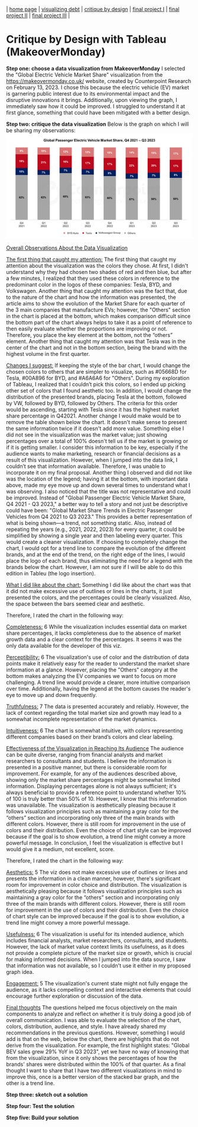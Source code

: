 | [home page](https://cmustudent.github.io/tswd-portfolio-templates/) | [visualizing debt](visualizing-government-debt) | [critique by design](critique-by-design) | [final project I](final-project-part-one) | [final project II](final-project-part-two) | [final project III](final-project-part-three) |

# Critique by Design with Tableau (MakeoverMonday)

**Step one: choose a data visualization from MakeoverMonday**
I selected the "Global Electric Vehicle Market Share" visualization from the https://makeovermonday.co.uk/ website, created by Counterpoint Research on February 13, 2023. I chose this because the electric vehicle (EV) market is garnering public interest due to its environmental impact and the disruptive innovations it brings. Additionally, upon viewing the graph, I immediately saw how it could be improved. I struggled to understand it at first glance, something that could have been mitigated with a better design.

**Step two: critique the data visualization**
Below is the graph on which I will be sharing my observations:
![Global-EV-market-share-Q3-2023](Global-EV-market-share-Q3-2023.png)


<u>Overall Observations About the Data Visualization</u>

<u>The first thing that caught my attention:</u>
The first thing that caught my attention about the visualization was the colors they chose. At first, I didn't understand why they had chosen two shades of red and then blue, but after a few minutes, I realized that they used these colors in reference to the predominant color in the logos of these companies: Tesla, BYD, and Volkswagen.
Another thing that caught my attention was the fact that, due to the nature of the chart and how the information was presented, the article aims to show the evolution of the Market Share for each quarter of the 3 main companies that manufacture EVs; however, the "Others" section in the chart is placed at the bottom, which makes comparison difficult since the bottom part of the chart always helps to take it as a point of reference to then easily evaluate whether the proportions are improving or not. Therefore, you place the key element at the bottom, not the “others” element. Another thing that caught my attention was that Tesla was in the center of the chart and not in the bottom section, being the brand with the highest volume in the first quarter.

<u>Changes I suggest:</u>
If keeping the style of the bar chart, I would change the chosen colors to others that are simpler to visualize, such as #05668D for Tesla, #00A896 for BYD, and #A6A6A6 for "Others". During my exploration of Tableau, I realized that I couldn’t pick this colors, so I ended up picking other set of colors that I found aesthetic too. In addition, I would change the distribution of the presented brands, placing Tesla at the bottom, followed by VW, followed by BYD, followed by Others. The criteria for this order would be ascending, starting with Tesla since it has the highest market share percentage in Q42021.
Another change I would make would be to remove the table shown below the chart. It doesn't make sense to present the same information twice if it doesn't add more value.
Something else I did not see in the visualization was the market value; just showing percentages over a total of 100% doesn't tell us if the market is growing or if it is getting smaller. I consider this information to be key, especially if the audience wants to make marketing, research or financial decisions as a result of this visualization. However, when I jumped into the data link, I couldn’t see that information available. Therefore, I was unable to incorporate it on my final proposal.
Another thing I observed and did not like was the location of the legend; having it at the bottom, with important data above, made my eye move up and down several times to understand what I was observing.
I also noticed that the title was not representative and could be improved. Instead of "Global Passenger Electric Vehicle Market Share, Q4 2021 - Q3 2023," a better way to tell a story and not just be descriptive could have been: "Global Market Share Trends in Electric Passenger Vehicles from Q4 2021 to Q3 2023." This provides a better representation of what is being shown—a trend, not something static.
Also, instead of repeating the years (e.g., 2021, 2022, 2023) for every quarter, it could be simplified by showing a single year and then labeling every quarter. This would create a cleaner visualization.
If choosing to completely change the chart, I would opt for a trend line to compare the evolution of the different brands, and at the end of the trend, on the right edge of the lines, I would place the logo of each brand, thus eliminating the need for a legend with the brands below the chart. However, I am not sure if I will be able to do this edition in Tableu (the logo insertion).

<u>What I did like about the chart:</u>
Something I did like about the chart was that it did not make excessive use of outlines or lines in the charts, it just presented the colors, and the percentages could be clearly visualized. Also, the space between the bars seemed clear and aesthetic.

Therefore, I rated the chart in the following way:

<u>Completeness:</u> 6
While the visualization includes essential data on market share percentages, it lacks completeness due to the absence of market growth data and a clear context for the percentages. It seems it was the only data available for the developer of this viz.

<u>Perceptibility:</u> 6
The visualization's use of color and the distribution of data points make it relatively easy for the reader to understand the market share information at a glance. However, placing the "Others" category at the bottom makes analyzing the EV companies we want to focus on more challenging. A trend line would provide a clearer, more intuitive comparison over time. Additionally, having the legend at the bottom causes the reader's eye to move up and down frequently.

<u>Truthfulness:</u> 7
The data is presented accurately and reliably. However, the lack of context regarding the total market size and growth may lead to a somewhat incomplete representation of the market dynamics.

<u>Intuitiveness:</u> 6
The chart is somewhat intuitive, with colors representing different companies based on their brand’s colors and clear labeling.


<u>Effectiveness of the Visualization in Reaching Its Audience</u>
The audience can be quite diverse, ranging from financial analysts and market researchers to consultants and students. I believe the information is presented in a positive manner, but there is considerable room for improvement. For example, for any of the audiences described above, showing only the market share percentages might be somewhat limited information. Displaying percentages alone is not always sufficient; it's always beneficial to provide a reference point to understand whether 10% of 100 is truly better than 50% of 10. However, I know that this information was unavailable. The visualization is aesthetically pleasing because it follows visualization principles such as maintaining a gray color for the “others” section and incorporating only three of the main brands with different colors. However, there is still room for improvement in the use of colors and their distribution. Even the choice of chart style can be improved because if the goal is to show evolution, a trend line might convey a more powerful message. In conclusion, I feel the visualization is effective but I would give it a medium, not excellent, score.

Therefore, I rated the chart in the following way:

<u>Aesthetics:</u> 5
The viz does not make excessive use of outlines or lines and presents the information in a clean manner, however, there's significant room for improvement in color choice and distribution. The visualization is aesthetically pleasing because it follows visualization principles such as maintaining a gray color for the “others” section and incorporating only three of the main brands with different colors. However, there is still room for improvement in the use of colors and their distribution. Even the choice of chart style can be improved because if the goal is to show evolution, a trend line might convey a more powerful message.

<u>Usefulness:</u> 6
The visualization is useful for its intended audience, which includes financial analysts, market researchers, consultants, and students. However, the lack of market value context limits its usefulness, as it does not provide a complete picture of the market size or growth, which is crucial for making informed decisions. When I jumped into the data source, I saw that information was not available, so I couldn't use it either in my proposed graph idea.

<u>Engagement:</u> 5
The visualization's current state might not fully engage the audience, as it lacks compelling context and interactive elements that could encourage further exploration or discussion of the data.


<u>Final thoughts</u>
The questions helped me focus objectively on the main components to analyze and reflect on whether it is truly doing a good job of overall communication. I was able to evaluate the selection of the chart, colors, distribution, audience, and style. I have already shared my recommendations in the previous questions. However, something I would add is that on the web, below the chart, there are highlights that do not derive from the visualization. For example, the first highlight states: "Global BEV sales grew 29% YoY in Q3 2023", yet we have no way of knowing that from the visualization, since it only shows the percentages of how the brands' shares were distributed within the 100% of that quarter. As a final thought I want to share that I have two different visualizations in mind to improve this, once is a better version of the stacked bar graph, and the other is a trend line.

**Step three: sketch out a solution**


**Step four: Test the solution**


**Step five: Build your solution**




